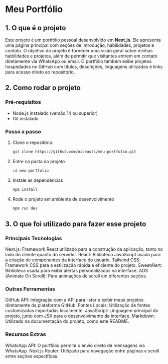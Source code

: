 # Meu Portfólio

## 1. O que é o projeto

Este projeto é um portfólio pessoal desenvolvido em **Next.js**. Ele apresenta uma página principal com seções de introdução, habilidades, projetos e contato. O objetivo do projeto é fornecer uma visão geral sobre minhas habilidades e projetos, além de permitir que visitantes entrem em contato diretamente via WhatsApp ou email. O portfólio também exibe projetos hospedados no GitHub com títulos, descrições, linguagens utilizadas e links para acesso direto ao repositório.

## 2. Como rodar o projeto

### Pré-requisitos

- Node.js instalado (versão 14 ou superior)
- Git instalado

### Passo a passo

1. Clone o repositório:
   ```bash
   git clone https://github.com/niceusts/meu-portfolio.git
2. Entre na pasta do projeto
    ```bash
    cd meu-portfolio
3. Instale as dependências
    ```bash
    npm install
4. Rode o projeto em ambiente de desenvolvimento
    ```bash
    npm run dev

## 3. O que foi utilizado para fazer esse projeto
   
### Principais Tecnologias
Next.js: Framework React utilizado para a construção da aplicação, tanto no lado do cliente quanto do servidor.
React: Biblioteca JavaScript usada para a criação de componentes da interface do usuário.
Tailwind CSS: Framework CSS para a estilização rápida e eficiente do projeto.
SweetAlert: Biblioteca usada para exibir alertas personalizados na interface.
AOS (Animate On Scroll): Para animações de scroll em diferentes seções.

### Outras Ferramentas
GitHub API: Integração com a API para listar e exibir meus projetos diretamente da plataforma GitHub.
Fontes Locais: Utilização de fontes customizadas importadas localmente.
JavaScript: Linguagem principal do projeto, junto com JSX para o desenvolvimento da interface.
Markdown: Utilizado na documentação do projeto, como este README.

### Recursos Extras
WhatsApp API: O portfólio permite o envio direto de mensagens via WhatsApp.
Next.js Router: Utilizado para navegação entre páginas e scroll entre seções específicas.
